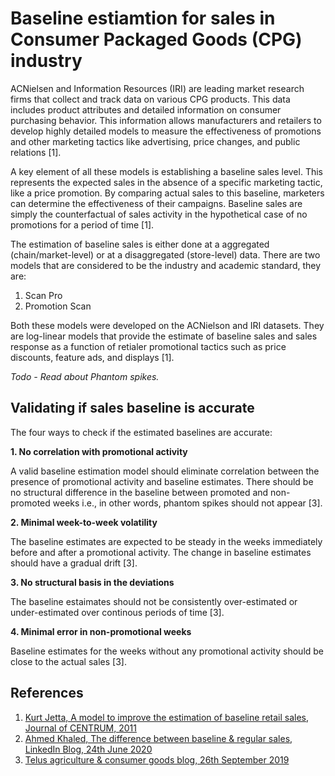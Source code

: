 # Baseline estiamtion for sales in Consumer Packaged Goods (CPG) industry

ACNielsen and Information Resources (IRI) are leading market research firms that collect and track data on various CPG products. This data includes product attributes and detailed information on consumer purchasing behavior. This information allows manufacturers and retailers to develop highly detailed models to measure the effectiveness of promotions and other marketing tactics like advertising, price changes, and public relations [1].

A key element of all these models is establishing a baseline sales level. This represents the expected sales in the absence of a specific marketing tactic, like a price promotion. By comparing actual sales to this baseline, marketers can determine the effectiveness of their campaigns. Baseline sales are simply the counterfactual of sales activity in the hypothetical case of no promotions for a period of time [1].

The estimation of baseline sales is either done at a aggregated (chain/market-level) or at a disaggregated (store-level) data. There are two models that are considered to be the industry and academic standard, they are:

1. Scan Pro
2. Promotion Scan

Both these models were developed on the ACNielson and IRI datasets. They are log-linear models that provide the estimate of baseline sales and sales response as a function of retialer promotional tactics such as price discounts, feature ads, and displays [1].

*Todo - Read about Phantom spikes.*

## Validating if sales baseline is accurate

The four ways to check if the estimated baselines are accurate:

**1. No correlation with promotional activity**

A valid baseline estimation model should eliminate correlation between the presence of promotional activity and baseline estimates. There should be no structural difference in the baseline between promoted and non-promoted weeks i.e., in other words,  phantom spikes should not appear [3].

**2. Minimal week-to-week volatility**

The baseline estimates are expected to be steady in the weeks immediately before and after a promotional activity. The change in baseline estimates should have a gradual drift [3].

**3. No structural basis in the deviations**

The baseline estaimates should not be consistently over-estimated or under-estimated over continous periods of time [3]. 

**4. Minimal error in non-promotional weeks** 

Baseline estimates for the weeks without any promotional activity should be close to the actual sales [3].

## References

1. [Kurt Jetta, A model to improve the estimation of baseline retail sales, Journal of CENTRUM, 2011](https://deliverypdf.ssrn.com/delivery.php?ID=465084070078097076026070067079114069120073069085030094102095079026125069069030002071042006097007012027110068105003114123066010104032014085018084068116082117021122030029075052101030019127088021086093083107085030126123126121089099101065123086013019111126&EXT=pdf&INDEX=TRUE)
2. [Ahmed Khaled, The difference between baseline & regular sales, LinkedIn Blog, 24th June 2020](https://www.linkedin.com/pulse/difference-between-baseline-regular-sales-ahmed-khaled/)
3. [Telus agriculture & consumer goods blog, 26th September 2019 ](https://www.telus.com/agcg/blog-resources/ways-to-test-cpg-sales-baselines)